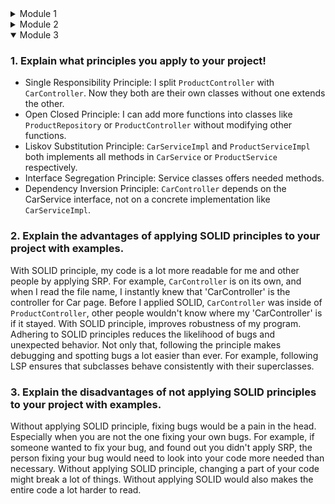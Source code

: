 <details>
<summary>Module 1</summary>

# Reflection 1

## **1. Clean Code Principles Applied**

### **a. Use of Meaningful Naming**
- Class names (`ProductController`, `ProductService`, etc.) and method names (`create`, `update`, `delete`) are descriptive and follow standard naming conventions.
- Variable names like `productId`, `productName`, and `productQuantity` are clear and self-explanatory.


### **b. Consistent Formatting**
- Indentation, spacing, and braces are consistent throughout the code.
- Lombok annotations (`@Getter`, `@Setter`) reduce boilerplate code while maintaining readability.

### **c. Modularization**
- The application is divided into layers:
    - **Controller Layer**: Handles HTTP requests.
    - **Service Layer**: Implements business logic.
    - **Repository Layer**: Manages data storage.
    - **Model Layer**: Represents domain entities.
- This modular structure improves scalability and testability.

---

## **2. Secure Coding Practices Applied**

### **a. Input Validation**
- While not explicitly implemented yet, input validation should be added to ensure that user-provided data (e.g., `productName`, `productQuantity`) is valid and safe.

### **b. Use of HTTPS**
- Ensure that your application runs over HTTPS in production to encrypt data in transit.

### **c. Avoid Hardcoding Sensitive Information**
- There’s no evidence of hardcoded sensitive information (e.g., database credentials). If such information exists, it should be stored in environment variables or a secure configuration file.

### **d. CSRF Protection**
- Spring Security provides CSRF protection by default. If you’re using forms, ensure that CSRF tokens are included in POST requests.

### **e. Error Handling**
- The current implementation does not handle exceptions explicitly. For example, if a product is not found during an edit or delete operation, the application redirects to the product list without notifying the user.

---

## **3. Areas for Improvement**

### **a. Missing Input Validation**
- Currently, there is no validation for user input. For example:
    - What happens if the user submits an empty `productName`?
    - What happens if the user enters a negative or non-numeric value for `productQuantity`?

---

### **b. Missing Exception Handling**
- If a product is not found during an edit or delete operation, the application silently redirects to the product list without informing the user.

---

### **c. Logging**
- The application currently lacks comprehensive logging. Adding logs can help with debugging and monitoring.

---

### **d. Pagination for Large Data Sets**
- The `findAll` method retrieves all products at once. For large datasets, this can lead to performance issues.

---

# Reflection 2
### 1. Writing unit tests is an essential part of software development, and it can evoke a range of feelings depending on the complexity of the code and the testing framework being used. Initially, writing unit tests might feel tedious or time-consuming, especially when dealing with intricate logic or dependencies. However, as you become more familiar with testing frameworks (like JUnit, Mockito, etc.), the process becomes more intuitive and rewarding. Seeing your tests pass gives a sense of confidence in the correctness and reliability of your code.

---
### How Many Unit Tests Should Be Made for a Class?

The number of unit tests for a class depends on several factors:
1. **Functionality**: Each method in the class should ideally have at least one corresponding unit test. If a method has multiple logical branches (e.g., `if-else`, loops, exceptions), each branch should be tested separately.
2. **Code Complexity**: More complex methods with higher cyclomatic complexity require more tests to cover all possible execution paths.
3. **Edge Cases**: Tests should account for edge cases, invalid inputs, and boundary conditions.
4. **Behavioral Scenarios**: For classes that implement business logic, tests should verify expected behavior under various scenarios, including both normal and exceptional cases.

---

### Ensuring That Unit Tests Are Sufficient

To ensure that your unit tests are sufficient to verify your program, consider the following strategies:

1. **Test Coverage Metrics**:
  - Use tools like **JaCoCo**, **Cobertura**, or **SonarQube** to measure code coverage. These tools provide insights into how much of your code is exercised by your tests.
  - Common coverage metrics include:
    - **Line Coverage**: Percentage of lines executed during testing.
    - **Branch Coverage**: Percentage of decision points (e.g., `if` statements) covered.
    - **Method Coverage**: Percentage of methods invoked.
    - **Class Coverage**: Percentage of classes instantiated.

2. **Mutation Testing**:
  - Mutation testing tools (e.g., **PITest**) introduce small changes ("mutations") to your code and check whether your tests detect these changes. This helps identify gaps in your test suite.

3. **Boundary Value Analysis**:
  - Test inputs at the boundaries of acceptable ranges (e.g., minimum, maximum, null values).

4. **Integration and Functional Testing**:
  - While unit tests focus on individual components, integration tests ensure that components work together correctly. Functional tests validate the system's behavior from an end-user perspective.

5. **Review and Refactor**:
  - Regularly review your tests to ensure they remain relevant as the code evolves.
  - Refactor tests to improve readability and maintainability.

### Does 100% Code Coverage Mean No Bugs?

No, achieving **100% code coverage does not guarantee that your code is bug-free**. Here’s why:

1. **Logical Errors**:
  - Code coverage measures whether lines of code are executed, but it doesn’t verify whether the logic is correct. A test might execute a line of code but fail to detect incorrect behavior.

2. **Edge Cases**:
  - Even with full coverage, some edge cases might not be explicitly tested. For example, a test might cover a method but miss rare input combinations.

3. **External Dependencies**:
  - Code coverage doesn’t account for issues arising from external systems (e.g., databases, APIs). Mocking these dependencies in unit tests can mask potential problems.

4. **Non-Functional Requirements**:
  - Code coverage doesn’t address performance, security, usability, or scalability concerns.

5. **Human Error**:
  - Tests themselves can contain bugs or fail to assert the correct behavior.

---

### 2. 
When creating a new functional test suite to verify the number of items in the product list, duplicating the structure of `CreateProductFunctionalTest` introduces several clean code issues:

1. **Code Duplication**:
    - Repeating setup logic (e.g., WebDriver initialization, base URL construction) violates the DRY principle, making the code harder to maintain.

2. **Reduced Readability**:
    - Repetitive boilerplate code obscures the unique functionality being tested, making the tests harder to understand.

3. **Increased Maintenance Overhead**:
    - Changes to shared logic (e.g., setup procedures) require updates in multiple places, increasing effort and risk of inconsistencies.

4. **Violation of SRP**:
    - Embedding setup logic in each test class blurs responsibilities, reducing clarity and modularity.

---

### Things that can improve the code

1. **Extract Common Logic into a Base Class**:
    - Centralize shared setup procedures in a `BaseFunctionalTest` class to avoid duplication.

2. **Use Page Object Model (POM)**:
    - Encapsulate page-specific interactions (e.g., product list verification) in separate classes for better readability and reusability.

3. **Parameterize Tests**:
    - Use tools like JUnit 5's `@ParameterizedTest` to test multiple scenarios without duplicating code.

4. **Leverage Dependency Injection**:
    - Inject shared dependencies (e.g., WebDriver) to decouple test logic from setup logic.

---

### Benefits of those improvements

- Improved maintainability and scalability.
- Enhanced readability by focusing on unique test behavior.
- Adherence to clean code principles like DRY and SRP.

By centralizing shared logic and adopting reusable patterns, the new test suite can remain clean, modular, and professional.
</details>

<details>
<summary>Module 2</summary>

### 1. List the code quality issue(s) that you fixed during the exercise and explain your strategy on fixing them.
PMD detected an unused import which was `org.springframework.web.bind.annotation.*`. This is a wildcard import, I changed it from it into a more explicit imports to improve code clarity and maintainability. Wildcard imports offers convenience, but they can lead to ambiguity and namespace pollution. In large projects with other contributors, although wildcard imports saves space, using a more explicit imports would make the code more readable and predictable. In conclusion, using wildcard imports may saves space but using explicit imports would make the more readable and more predictable.

### 2. Look at your CI/CD workflows (GitHub)/pipelines (GitLab). Do you think the current implementation has met the definition of Continuous Integration and Continuous Deployment? Explain the reasons (minimum 3 sentences)!
The current CI/CD implementation partially meets the definition of Continuous Integration (CI) and Continuous Deployment (CD). The `ci.yml` workflow automates testing on every push and pull request, ensuring code changes are validated through unit tests, which aligns with CI principles. However, while the Dockerfile prepares the application for deployment by building and packaging it into a containerized environment, there is no explicit pipeline or automation for deploying the application to production or staging environments, which is essential for true CD. Additionally, workflows like `pmd.yml` and `scorecard.yml` focus on code quality and security but do not contribute directly to deployment automation.

</details>

<details open>
<summary>Module 3</summary>

### 1. Explain what principles you apply to your project!
- Single Responsibility Principle: I split `ProductController` with `CarController`. Now they both are their own classes without one extends the other.
- Open Closed Principle: I can add more functions into classes like `ProductRepository` or `ProductController` without modifying other functions.
- Liskov Substitution Principle: `CarServiceImpl` and `ProductServiceImpl` both implements all methods in `CarService` or `ProductService` respectively.
- Interface Segregation Principle: Service classes offers needed methods.
- Dependency Inversion Principle: `CarController` depends on the CarService interface, not on a concrete implementation like `CarServiceImpl`.

### 2. Explain the advantages of applying SOLID principles to your project with examples.
With SOLID principle, my code is a lot more readable for me and other people by applying SRP. For example, `CarController` is on its own, and when I read the file name, I instantly knew that 'CarController' is the controller for Car page. Before I applied SOLID, `CarController` was inside of `ProductController`, other people wouldn't know where my 'CarController' is if it stayed.
With SOLID principle, improves robustness of my program. Adhering to SOLID principles reduces the likelihood of bugs and unexpected behavior. Not only that, following the principle makes debugging and spotting bugs a lot easier than ever. For example, following LSP ensures that subclasses behave consistently with their superclasses.

### 3. Explain the disadvantages of not applying SOLID principles to your project with examples.
Without applying SOLID principle, fixing bugs would be a pain in the head. Especially when you are not the one fixing your own bugs. For example, if someone wanted to fix your bug, and found out you didn't apply SRP, the person fixing your bug would need to look into your code more needed than necessary.
Without applying SOLID principle, changing a part of your code might break a lot of things. Without applying SOLID would also makes the entire code a lot harder to read.
</details>